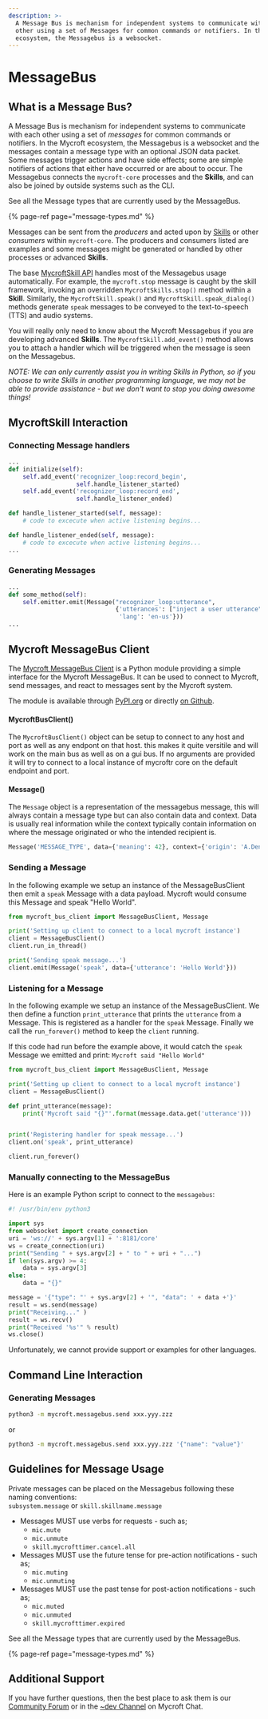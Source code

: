 ```yaml
---
description: >-
  A Message Bus is mechanism for independent systems to communicate with each
  other using a set of Messages for common commands or notifiers. In the Mycroft
  ecosystem, the Messagebus is a websocket.
---
```


# MessageBus

## What is a Message Bus?

A Message Bus is mechanism for independent systems to communicate with each other using a set of _messages_ for common commands or notifiers. In the Mycroft ecosystem, the Messagebus is a websocket and the messages contain a message type with an optional JSON data packet. Some messages trigger actions and have side effects; some are simple notifiers of actions that either have occurred or are about to occur. The Messagebus connects the `mycroft-core` processes and the **Skills**, and can also be joined by outside systems such as the CLI.

See all the Message types that are currently used by the MessageBus.

{% page-ref page="message-types.md" %}

Messages can be sent from the _producers_ and acted upon by [Skills](https://mycroft.ai/documentation/skills) or other _consumers_ within `mycroft-core`. The producers and consumers listed are examples and some messages might be generated or handled by other processes or advanced **Skills**.

The base [MycroftSkill API](http://mycroft-core.readthedocs.io/en/stable/) handles most of the Messagebus usage automatically. For example, the `mycroft.stop` message is caught by the skill framework, invoking an overridden `MycroftSkills.stop()` method within a **Skill**. Similarly, the `MycroftSkill.speak()` and `MycroftSkill.speak_dialog()` methods generate `speak` messages to be conveyed to the text-to-speech \(TTS\) and audio systems.

You will really only need to know about the Mycroft Messagebus if you are developing advanced **Skills**. The `MycroftSkill.add_event()` method allows you to attach a handler which will be triggered when the message is seen on the Messagebus.

_NOTE: We can only currently assist you in writing Skills in Python, so if you choose to write Skills in another programming language, we may not be able to provide assistance - but we don't want to stop you doing awesome things!_

## MycroftSkill Interaction

### Connecting Message handlers

```python
...  
def initialize(self):  
    self.add_event('recognizer_loop:record_begin',  
                   self.handle_listener_started)  
    self.add_event('recognizer_loop:record_end',  
                   self.handle_listener_ended)

def handle_listener_started(self, message):  
    # code to excecute when active listening begins...

def handle_listener_ended(self, message):  
    # code to excecute when active listening begins...  
...
```

### Generating Messages

```python
...  
def some_method(self):  
    self.emitter.emit(Message("recognizer_loop:utterance",  
                              {'utterances': ["inject a user utterance"],  
                               'lang': 'en-us'}))  
...
```

## Mycroft MessageBus Client

The [Mycroft MessageBus Client](https://github.com/MycroftAI/mycroft-messagebus-client) is a Python module providing a simple interface for the Mycroft MessageBus. It can be used to connect to Mycroft, send messages, and react to messages sent by the Mycroft system.

The module is available through [PyPI.org](https://pypi.org/project/mycroft-messagebus-client/) or directly [on Github](https://github.com/MycroftAI/mycroft-messagebus-client).

#### MycroftBusClient\(\)

The `MycroftBusClient()` object can be setup to connect to any host and port as well as any endpont on that host. this makes it quite versitile and will work on the main bus as well as on a gui bus. If no arguments are provided it will try to connect to a local instance of mycroftr core on the default endpoint and port.

#### Message\(\)

The `Message` object is a representation of the messagebus message, this will always contain a message type but can also contain data and context. Data is usually real information while the context typically contain information on where the message originated or who the intended recipient is.

```python
Message('MESSAGE_TYPE', data={'meaning': 42}, context={'origin': 'A.Dent'})
```

### Sending a Message

In the following example we setup an instance of the MessageBusClient then emit a `speak` Message with a data payload. Mycroft would consume this Message and speak "Hello World".

```python
from mycroft_bus_client import MessageBusClient, Message

print('Setting up client to connect to a local mycroft instance')
client = MessageBusClient()
client.run_in_thread()

print('Sending speak message...')
client.emit(Message('speak', data={'utterance': 'Hello World'}))
```

### Listening for a Message

In the following example we setup an instance of the MessageBusClient. We then define a function `print_utterance` that prints the `utterance` from a Message. This is registered as a handler for the `speak` Message. Finally we call the `run_forever()` method to keep the `client` running.

If this code had run before the example above, it would catch the `speak` Message we emitted and print: `Mycroft said "Hello World"`

```python
from mycroft_bus_client import MessageBusClient, Message

print('Setting up client to connect to a local mycroft instance')
client = MessageBusClient()

def print_utterance(message):
    print('Mycroft said "{}"'.format(message.data.get('utterance')))


print('Registering handler for speak message...')
client.on('speak', print_utterance)

client.run_forever()
```

### Manually connecting to the MessageBus

Here is an example Python script to connect to the `messagebus`:

```python
#! /usr/bin/env python3

import sys
from websocket import create_connection
uri = 'ws://' + sys.argv[1] + ':8181/core'
ws = create_connection(uri)
print("Sending " + sys.argv[2] + " to " + uri + "...")
if len(sys.argv) >= 4:
    data = sys.argv[3]
else:  
    data = "{}"

message = '{"type": "' + sys.argv[2] + '", "data": ' + data +'}'  
result = ws.send(message)  
print("Receiving..." )
result = ws.recv()  
print("Received '%s'" % result)
ws.close()
```

Unfortunately, we cannot provide support or examples for other languages.

## Command Line Interaction

### Generating Messages

```bash
python3 -m mycroft.messagebus.send xxx.yyy.zzz
```

or

```bash
python3 -m mycroft.messagebus.send xxx.yyy.zzz '{"name": "value"}'
```

## Guidelines for Message Usage

Private messages can be placed on the Messagebus following these naming conventions:  
`subsystem.message` or `skill.skillname.message`

* Messages MUST use verbs for requests - such as;  
  * `mic.mute`  
  * `mic.unmute`  
  * `skill.mycrofttimer.cancel.all`
* Messages MUST use the future tense for pre-action notifications - such as;  
  * `mic.muting`  
  * `mic.unmuting`
* Messages MUST use the past tense for post-action notifications - such as;  
  * `mic.muted`  
  * `mic.unmuted`  
  * `skill.mycrofttimer.expired`

See all the Message types that are currently used by the MessageBus.

{% page-ref page="message-types.md" %}

## Additional Support

If you have further questions, then the best place to ask them is our [Community Forum](https://community.mycroft.ai) or in the [~dev Channel](https://chat.mycroft.ai/community/channels/dev) on Mycroft Chat.

